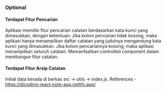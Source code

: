 ### Optional

#### Terdapat Fitur Pencarian

Aplikasi memiliki fitur pencarian catatan berdasarkan kata kunci yang dimasukkan, dengan ketentuan:
Jika kolom pencarian tidak kosong, maka aplikasi hanya menampilkan daftar catatan yang judulnya mengandung kata kunci yang dimasukkan.
Jika kolom pencariannya kosong, maka aplikasi menampilkan seluruh catatan.
Memanfaatkan controlled component dalam membangun fitur catatan.

#### Terdapat Fitur Arsip Catatan

Initial data berada di berkas src -> utils -> index.js.
References - https://dicoding-react-note-app.netlify.app/
